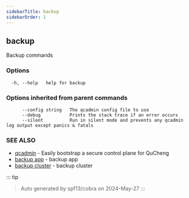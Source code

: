 ```yaml
---
sidebarTitle: backup
sidebarOrder: 1
---
```


## backup<Badge type="tip" text="20230925" />

Backup commands

### Options

```
  -h, --help   help for backup
```

### Options inherited from parent commands

```
      --config string   The qcadmin config file to use
      --debug           Prints the stack trace if an error occurs
      --silent          Run in silent mode and prevents any qcadmin log output except panics & fatals
```

### SEE ALSO

* [qcadmin](../qcadmin.md)	 - Easily bootstrap a secure control plane for QuCheng
* [backup app](backup_app.md)	 - backup app
* [backup cluster](backup_cluster.md)	 - backup cluster

::: tip
>Auto generated by spf13/cobra on 2024-May-27
:::